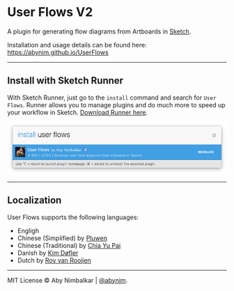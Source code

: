 # User Flows V2
A plugin for generating flow diagrams from Artboards in [Sketch](http://www.bohemiancoding.com/sketch/).  

Installation and usage details can be found here: https://abynim.github.io/UserFlows

---

## Install with Sketch Runner
With Sketch Runner, just go to the `install` command and search for `User Flows`. Runner allows you to manage plugins and do much more to speed up your workflow in Sketch. [Download Runner here](http://www.sketchrunner.com).

![Runner Screenshot](user-flows-runner.png?raw=true)

---

## Localization
User Flows supports the following languages:  

- Engligh
- Chinese (Simplified) by [Pluwen](https://twitter.com/pluwen)
- Chinese (Traditional) by [Chia Yu Pai](https://github.com/fantasywind)
- Danish by [Kim Døfler](http://doefler.com)
- Dutch by [Roy van Roojien](http://www.royvanrooijen.nl)

---

MIT License © Aby Nimbalkar | [@abynim](http://twitter.com/abynim).
